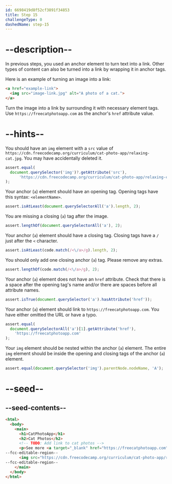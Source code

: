 ```yaml
---
id: 6698419d8f52cf3891f34853
title: Step 15
challengeType: 0
dashedName: step-15
---
```


# --description--

In previous steps, you used an anchor element to turn text into a link. Other types of content can also be turned into a link by wrapping it in anchor tags. 

Here is an example of turning an image into a link:

```html
<a href="example-link">
  <img src="image-link.jpg" alt="A photo of a cat.">
</a>
```

Turn the image into a link by surrounding it with necessary element tags. Use `https://freecatphotoapp.com` as the anchor's `href` attribute value.

# --hints--

You should have an `img` element with a `src` value of `https://cdn.freecodecamp.org/curriculum/cat-photo-app/relaxing-cat.jpg`. You may have accidentally deleted it.

```js
assert.equal(
  document.querySelector('img')?.getAttribute('src'),
      'https://cdn.freecodecamp.org/curriculum/cat-photo-app/relaxing-cat.jpg'
);
```

Your anchor (`a`) element should have an opening tag. Opening tags have this syntax: `<elementName>`.

```js
assert.isAtLeast(document.querySelectorAll('a').length, 2);
```

You are missing a closing (`a`) tag after the image.

```js
assert.lengthOf(document.querySelectorAll('a'), 2);
```

Your anchor (`a`) element should have a closing tag. Closing tags have a `/` just after the `<` character.

```js
assert.isAtLeast(code.match(/<\/a>/g).length, 2);
```

You should only add one closing anchor (`a`) tag. Please remove any extras.

```js
assert.lengthOf(code.match(/<\/a>/g), 2);
```

Your anchor (`a`) element does not have an `href` attribute. Check that there is a space after the opening tag's name and/or there are spaces before all attribute names.

```js
assert.isTrue(document.querySelector('a').hasAttribute('href'));
```

Your anchor (`a`) element should link to `https://freecatphotoapp.com`. You have either omitted the URL or have a typo.

```js
assert.equal(
  document.querySelectorAll('a')[1].getAttribute('href'),
    'https://freecatphotoapp.com'
);
```

Your `img` element should be nested within the anchor (`a`) element. The entire `img` element should be inside the opening and closing tags of the anchor (`a`) element.

```js
assert.equal(document.querySelector('img').parentNode.nodeName, 'A');
```

# --seed--

## --seed-contents--

```html
<html>
  <body>
    <main>
      <h1>CatPhotoApp</h1>
      <h2>Cat Photos</h2>
      <!-- TODO: Add link to cat photos -->
      <p>See more <a target="_blank" href="https://freecatphotoapp.com">cat photos</a> in our gallery.</p>
--fcc-editable-region--
      <img src="https://cdn.freecodecamp.org/curriculum/cat-photo-app/relaxing-cat.jpg" alt="A cute orange cat lying on its back.">
--fcc-editable-region--
    </main>
  </body>
</html>
```


